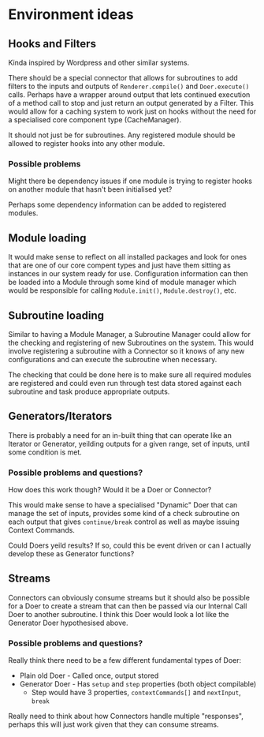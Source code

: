 # Environment ideas

## Hooks and Filters
Kinda inspired by Wordpress and other similar systems.

There should be a special connector that allows for subroutines to add filters to the inputs and outputs of `Renderer.compile()` and `Doer.execute()` calls. Perhaps have a wrapper around output that lets continued execution of a method call to stop and just return an output generated by a Filter. This would allow for a caching system to work just on hooks without the need for a specialised core component type (CacheManager).

It should not just be for subroutines. Any registered module should be allowed to register hooks into any other module.

### Possible problems
Might there be dependency issues if one module is trying to register hooks on another module that hasn't been initialised yet?

Perhaps some dependency information can be added to registered modules.

## Module loading
It would make sense to reflect on all installed packages and look for ones that are one of our core compent types and just have them sitting as instances in our system ready for use. Configuration information can then be loaded into a Module through some kind of module manager which would be responsible for calling `Module.init()`, `Module.destroy()`, etc.

## Subroutine loading
Similar to having a Module Manager, a Subroutine Manager could allow for the checking and registering of new Subroutines on the system. This would involve registering a subroutine with a Connector so it knows of any new configurations and can execute the subroutine when necessary.

The checking that could be done here is to make sure all required modules are registered and could even run through test data stored against each subroutine and task produce appropriate outputs.

## Generators/Iterators
There is probably a need for an in-built thing that can operate like an Iterator or Generator, yeilding outputs for a given range, set of inputs, until some condition is met.

### Possible problems and questions?
How does this work though? Would it be a Doer or Connector?

This would make sense to have a specialised "Dynamic" Doer that can manage the set of inputs, provides some kind of a check subroutine on each output that gives `continue/break` control as well as maybe issuing Context Commands.

Could Doers yeild results? If so, could this be event driven or can I actually develop these as Generator functions?

## Streams
Connectors can obviously consume streams but it should also be possible for a Doer to create a stream that can then be passed via our Internal Call Doer to another subroutine. I think this Doer would look a lot like the Generator Doer hypothesised above.

### Possible problems and questions?
Really think there need to be a few different fundamental types of Doer:
 * Plain old Doer - Called once, output stored
 * Generator Doer - Has `setup` and `step` properties (both object compilable)
   * Step would have 3 properties, `contextCommands[]` and `nextInput`, `break`

Really need to think about how Connectors handle multiple "responses", perhaps this will just work given that they can consume streams.
